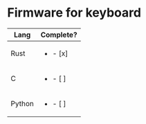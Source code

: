 # Firmware for keyboard

|Lang  |Complete?          |   
|------|-------------------|
|Rust  |<ul><li>- [x] </li>|
|C     |<ul><li>- [ ] </li>|
|Python|<ul><li>- [ ] </li>|

